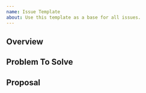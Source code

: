 ```yaml
---
name: Issue Template
about: Use this template as a base for all issues.
---
```


## Overview

<!-- Provide a brief overview of the contents of this issue. -->

## Problem To Solve

<!-- Describe the problem to solve, e.g...
    - Unintended bug behaviour contrasted with the intended behaviour
    - Missing functionality that can be added with a new feature
    - Technical debt which can be improved by refactoring
-->

## Proposal

<!-- Describe the solution to the problem given above, including when applicable:
    - Links to relevant resources e.g. documentation or related issues
    - A checklist of items which should be completed in order to mark this issue as complete
-->
